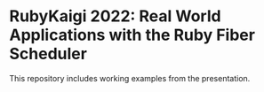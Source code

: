 # RubyKaigi 2022: Real World Applications with the Ruby Fiber Scheduler

This repository includes working examples from the presentation.
